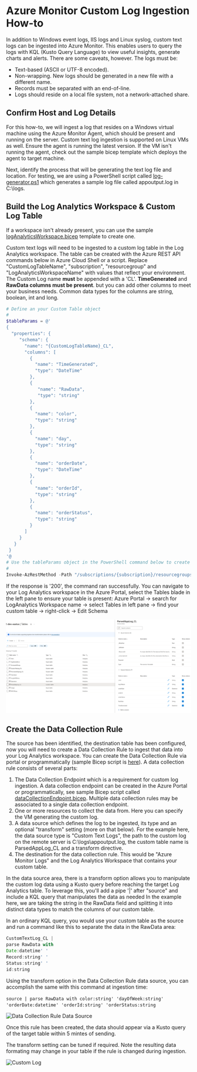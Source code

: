 # Azure Monitor Custom Log Ingestion How-to

In addition to Windows event logs, IIS logs and Linux syslog, custom text logs can be ingested into Azure Monitor.  This enables users to query the logs with KQL (Kusto Query Language) to view useful insights, generate charts and alerts.  There are some caveats, however.  The logs must be:

* Text-based (ASCII or UTF-8 encoded).
* Non-wrapping.  New logs should be generated in a new file with a different name.
* Records must be separated with an end-of-line.
* Logs should reside on a local file system, not a network-attached share.

## Confirm Host and Log Details

For this how-to, we will ingest a log that resides on a Windows virtual machine using the Azure Monitor Agent, which should be present and running on the server.  Custom text log ingestion is supported on Linux VMs as well.  Ensure the agent is running the latest version.  If the VM isn't running the agent, check out the sample bicep template which deploys the agent to target machine.

Next, identify the process that will be generating the text log file and location.  For testing, we are using a PowerShell script called [log-generator.ps1](./log-generator.ps1) which generates a sample log file called appoutput.log in C:\logs.

## Build the Log Analytics Workspace & Custom Log Table

If a workspace isn't already present, you can use the sample [logAnalyticsWorkspace.bicep](./logAnalyticsWorkspace.bicep) template to create one.

Custom text logs will need to be ingested to a custom log table in the Log Analytics workspace.  The table can be created with the Azure REST API commands below in Azure Cloud Shell or a script.  Replace "CustomLogTableName", "subscription", "resourcegroup" and "LogAnalyticsWorkspaceName" with values that reflect your environment.  The Custom Log name **must** be appended with a 'CL'.  **TimeGenerated** and **RawData columns must be present**. but you can add other columns to meet your business needs.  Common data types for the columns are string, boolean, int and long.

```powershell
# Define an your Custom Table object
#
$tableParams = @'
{
  "properties": {
     "schema": {
       "name": "{CustomLogTableName}_CL",
       "columns": [
         { 
           "name": "TimeGenerated",
           "type": "DateTime"            
         },
         {
            "name": "RawData",
            "type": "string"
         },
         {
           "name": "color",
           "type": "string"
         },
         {
           "name": "day",
           "type": "string"
         },
         {
           "name": "orderDate",
           "type": "DateTime"
         },
         {
           "name": "orderId",
           "type": "string"
         },
         {
           "name": "orderStatus",
           "type": "string"
         }
       ]
     }
   }
 }
'@
# Use the tableParams object in the PowerShell command below to create your table.
#
Invoke-AzRestMethod -Path "/subscriptions/{subscription}/resourcegroups/{resourcegroup}/providers/microsoft.operationalinsights/workspaces/{LogAnalyticsWorkspaceName}/tables/{CustomLogTableName}_CL?api-version=2021-12-01-preview" -Method PUT -payload $tableParams
```

If the response is '200', the command ran successfully.  You can navigate to your Log Analytics workspace in the Azure Portal, select the Tables blade in the left pane to ensure your table is present:  Azure Portal -> search for LogAnalytics Workspace name -> select Tables in left pane -> find your custom table -> right-click -> Edit Schema

![Custom Table](./img/custom-table.png)

##  Create the Data Collection Rule

The source has been identified, the destination table has been configured, now you will need to create a Data Collection Rule to ingest that data into your Log Analytics workspace.  You can create the Data Collection Rule via portal or programmatically (sample Bicep script is [here](./customDataCollectionRule.bicep)).  A data collection rule consists of several parts: 

1. The Data Collection Endpoint which is a requirement for custom log ingestion.  A data collection endpoint can be created in the Azure Portal or programmatically, see sample Bicep script called [dataCollectionEndpoint.bicep](./dataCollectionEndpoint.bicep).  Multiple data collection rules may be associated to a single data collection endpoint.
2. One or more resources to collect the data from.  Here you can specify the VM generating the custom log.
3. A data source which defines the log to be ingested, its type and an optional "transform" setting (more on that below).  For the example here, the data source type is "Custom Text Logs", the path to the custom log on the remote server is C:\logs\appoutput.log, the custom table name is ParsedAppLog_CL and a transform directive.
4. The destination for the data collection rule.  This would be "Azure Monitor Logs" and the Log Analytics Workspace that contains your custom table.

In the data source area, there is a transform option allows you to manipulate the custom log data using a Kusto query before reaching the target Log Analytics table.  To leverage this, you'll add a pipe '|' after "source" and include a KQL query that manipulates the data as needed  In the example here, we are taking the string in the RawData field and splitting it into distinct data types to match the columns of our custom table.

In an ordinary KQL query, you would use your custom table as the source and run a command like this to separate the data in the RawData area:

```javascript
CustomTextLog_CL |
parse RawData with
Date:datetime' '
Record:string' '
Status:string' '
id:string
```

Using the transform option in the Data Collection Rule data source, you can accomplish the same with this command at ingestion time:

```source | parse RawData with color:string' 'dayOfWeek:string' 'orderDate:datetime' 'orderId:string' 'orderStatus:string```

![Data Collection Rule Data Source](./img/dcr-data-source.png)


Once this rule has been created, the data should appear via a Kusto query of the target table within 5 mintes of sending.

The transform setting can be tuned if required.  Note the resulting data formating may change in your table if the rule is changed during ingestion.

![Custom Log](./img/custom-log.png)